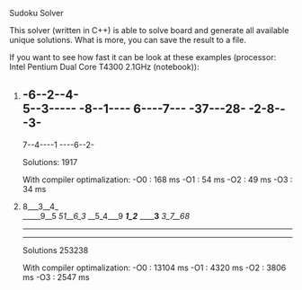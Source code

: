 Sudoku Solver

This solver (written in C++) is able to solve board and generate all available
unique solutions. What is more, you can save the result to a file.

If you want to see how fast it can be look at these examples
(processor: Intel Pentium Dual Core T4300 2.1GHz (notebook)):

1)	-6--2--4-				
	5--3-----
	-8--1----
	6----7---
	-37---28-
	-2-8---3-
	---------
	7--4----1
	----6--2-
	
	Solutions: 1917
	
	With compiler optimalization:
		-O0 : 168 ms
		-O1 : 54 ms
		-O2 : 49 ms
		-O3 : 34 ms
		
2)  8___3__4_				
    _____9__5
    _51__6_3_
    __5_4___9
    ___1_2___
    ______3__
    _3_7__68_
    _________
    _________
	
	Solutions 253238
	
	With compiler optimalization:
		-O0 : 13104 ms
		-O1 : 4320 ms
		-O2 : 3806 ms
		-O3 : 2547 ms
